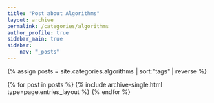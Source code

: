 ```yaml
---
title: "Post about Algorithms"
layout: archive
permalink: /categories/algorithms
author_profile: true
sidebar_main: true
sidebar:
    nav: "_posts"
---
```


{% assign posts = site.categories.algorithms | sort:"tags" | reverse %}

{% for post in posts %}
  {% include archive-single.html type=page.entries_layout %}
{% endfor %}
